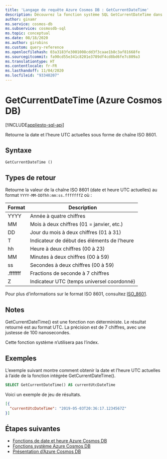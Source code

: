 ```yaml
---
title: 'Langage de requête Azure Cosmos DB : GetCurrentDateTime'
description: Découvrez la fonction système SQL GetCurrentDateTime dans Azure Cosmos DB.
author: ginamr
ms.service: cosmos-db
ms.subservice: cosmosdb-sql
ms.topic: conceptual
ms.date: 08/18/2020
ms.author: girobins
ms.custom: query-reference
ms.openlocfilehash: 03a3183fe3001008cdd3f3caae1b8c3af81668fe
ms.sourcegitcommit: fa90cd55e341c8201e3789df4cd8bd6fe7c809a3
ms.translationtype: HT
ms.contentlocale: fr-FR
ms.lasthandoff: 11/04/2020
ms.locfileid: "93340207"
---
```

# <a name="getcurrentdatetime-azure-cosmos-db"></a>GetCurrentDateTime (Azure Cosmos DB)
[!INCLUDE[appliesto-sql-api](includes/appliesto-sql-api.md)]

Retourne la date et l’heure UTC actuelles sous forme de chaîne ISO 8601.
  
## <a name="syntax"></a>Syntaxe
  
```sql
GetCurrentDateTime ()
```

## <a name="return-types"></a>Types de retour
  
  Retourne la valeur de la chaîne ISO 8601 (date et heure UTC actuelles) au format `YYYY-MM-DDThh:mm:ss.fffffffZ` où :
  
  |Format|Description|
  |-|-|
  |YYYY|Année à quatre chiffres|
  |MM|Mois à deux chiffres (01 = janvier, etc.)|
  |DD|Jour du mois à deux chiffres (01 à 31)|
  |T|Indicateur de début des éléments de l’heure|
  |hh|Heure à deux chiffres (00 à 23)|
  |MM|Minutes à deux chiffres (00 à 59)|
  |ss|Secondes à deux chiffres (00 à 59)|
  |.fffffff|Fractions de seconde à 7 chiffres|
  |Z|Indicateur UTC (temps universel coordonné)||
  
  Pour plus d’informations sur le format ISO 8601, consultez [ISO_8601](https://en.wikipedia.org/wiki/ISO_8601).

## <a name="remarks"></a>Notes

GetCurrentDateTime() est une fonction non déterministe. Le résultat retourné est au format UTC. La précision est de 7 chiffres, avec une justesse de 100 nanosecondes.

Cette fonction système n’utilisera pas l’index.

## <a name="examples"></a>Exemples
  
L’exemple suivant montre comment obtenir la date et l’heure UTC actuelles à l’aide de la fonction intégrée GetCurrentDateTime().
  
```sql
SELECT GetCurrentDateTime() AS currentUtcDateTime
```  
  
 Voici un exemple de jeu de résultats.
  
```json
[{
  "currentUtcDateTime": "2019-05-03T20:36:17.1234567Z"
}]  
```  

## <a name="next-steps"></a>Étapes suivantes

- [Fonctions de date et heure Azure Cosmos DB](sql-query-date-time-functions.md)
- [Fonctions système Azure Cosmos DB](sql-query-system-functions.md)
- [Présentation d’Azure Cosmos DB](introduction.md)
